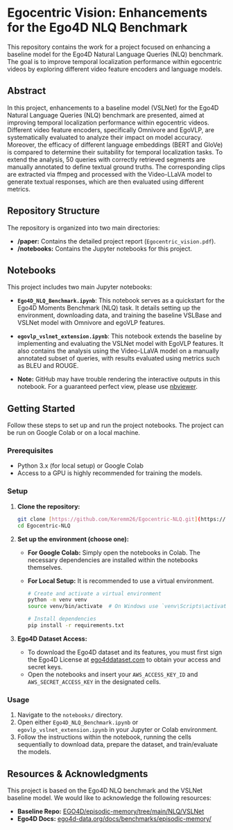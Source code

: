 # Egocentric Vision: Enhancements for the Ego4D NLQ Benchmark

This repository contains the work for a project focused on enhancing a baseline model for the Ego4D Natural Language Queries (NLQ) benchmark. The goal is to improve temporal localization performance within egocentric videos by exploring different video feature encoders and language models.

## Abstract

In this project, enhancements to a baseline model (VSLNet) for the Ego4D Natural Language Queries (NLQ) benchmark are presented, aimed at improving temporal localization performance within egocentric videos. Different video feature encoders, specifically Omnivore and EgoVLP, are systematically evaluated to analyze their impact on model accuracy. Moreover, the efficacy of different language embeddings (BERT and GloVe) is compared to determine their suitability for temporal localization tasks. To extend the analysis, 50 queries with correctly retrieved segments are manually annotated to define textual ground truths. The corresponding clips are extracted via ffmpeg and processed with the Video-LLaVA model to generate textual responses, which are then evaluated using different metrics.

## Repository Structure

The repository is organized into two main directories:

-   **/paper:** Contains the detailed project report (`Egocentric_vision.pdf`).
-   **/notebooks:** Contains the Jupyter notebooks for this project.

## Notebooks

This project includes two main Jupyter notebooks:

-   **`Ego4D_NLQ_Benchmark.ipynb`**: This notebook serves as a quickstart for the Ego4D Moments Benchmark (NLQ) task. It details setting up the environment, downloading data, and training the baseline VSLBase and VSLNet model with Omnivore and egoVLP features.

-   **`egovlp_vslnet_extension.ipynb`**: This notebook extends the baseline by implementing and evaluating the VSLNet model with EgoVLP features. It also contains the analysis using the Video-LLaVA model on a manually annotated subset of queries, with results evaluated using metrics such as BLEU and ROUGE.

-   **Note:** GitHub may have trouble rendering the interactive outputs in this notebook. For a guaranteed perfect view, please use [nbviewer](https://nbviewer.org/github/Keremm26/Egocentric-NLQ/blob/main/notebooks/egovlp_vslnet_extension.ipynb).

## Getting Started

Follow these steps to set up and run the project notebooks. The project can be run on Google Colab or on a local machine.

### Prerequisites

-   Python 3.x (for local setup) or Google Colab
-   Access to a GPU is highly recommended for training the models.

### Setup

1.  **Clone the repository:**
    ```bash
    git clone [https://github.com/Keremm26/Egocentric-NLQ.git](https://github.com/Keremm26/Egocentric-NLQ.git)
    cd Egocentric-NLQ
    ```

2.  **Set up the environment (choose one):**

    * **For Google Colab:** Simply open the notebooks in Colab. The necessary dependencies are installed within the notebooks themselves.

    * **For Local Setup:** It is recommended to use a virtual environment.
        ```bash
        # Create and activate a virtual environment
        python -m venv venv
        source venv/bin/activate  # On Windows use `venv\Scripts\activate`

        # Install dependencies
        pip install -r requirements.txt
        ```

3.  **Ego4D Dataset Access:**
    -   To download the Ego4D dataset and its features, you must first sign the Ego4D License at [ego4ddataset.com](https://ego4ddataset.com) to obtain your access and secret keys.
    -   Open the notebooks and insert your `AWS_ACCESS_KEY_ID` and `AWS_SECRET_ACCESS_KEY` in the designated cells.

### Usage

1.  Navigate to the `notebooks/` directory.
2.  Open either `Ego4D_NLQ_Benchmark.ipynb` or `egovlp_vslnet_extension.ipynb` in your Jupyter or Colab environment.
3.  Follow the instructions within the notebook, running the cells sequentially to download data, prepare the dataset, and train/evaluate the models.

## Resources & Acknowledgments

This project is based on the Ego4D NLQ benchmark and the VSLNet baseline model. We would like to acknowledge the following resources:

-   **Baseline Repo:** [EGO4D/episodic-memory/tree/main/NLQ/VSLNet](https://github.com/EGO4D/episodic-memory/tree/main/NLQ/VSLNet)
-   **Ego4D Docs:** [ego4d-data.org/docs/benchmarks/episodic-memory/](https://ego4d-data.org/docs/benchmarks/episodic-memory/)


